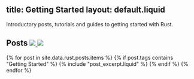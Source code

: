 title: Getting Started
layout: default.liquid
---

Introductory posts, tutorials and guides to getting started with Rust.

<h2>
  Posts
  <a class="feedicon" href="/getting-started/feed.rss" title="Getting Started RSS Feed">
    <img src="/images/rss.svg" />
  </a>
  <a class="feedicon" href="/getting-started/feed.json" title="Getting Started JSON Feed">
    <img src="/images/jsonfeed.png" />
  </a>
</h2>

{% for post in site.data.rust.posts.items %}
  {% if post.tags contains "Getting Started" %}
  {% include "post_excerpt.liquid" %}
  {% endif %}
{% endfor %}
